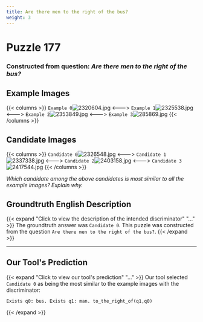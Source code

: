 ```yaml
---
title: Are there men to the right of the bus?
weight: 3
---
```


# Puzzle 177
### Constructed from question: _Are there men to the right of the bus?_


## Example Images
{{< columns >}}
`Example 0`![2320604.jpg](/gqa_images/2320604.jpg)
<--->
`Example 1`![2325538.jpg](/gqa_images/2325538.jpg)
<--->
`Example 2`![2353849.jpg](/gqa_images/2353849.jpg)
<--->
`Example 3`![285869.jpg](/gqa_images/285869.jpg)
{{< /columns >}}

## Candidate Images
{{< columns >}}
`Candidate 0`![2326548.jpg](/gqa_images/2326548.jpg)
<--->
`Candidate 1`![2337338.jpg](/gqa_images/2337338.jpg)
<--->
`Candidate 2`![2403158.jpg](/gqa_images/2403158.jpg)
<--->
`Candidate 3`![2417544.jpg](/gqa_images/2417544.jpg)
{{< /columns >}}

*Which candidate among the above candidates is most similar to all the example images? Explain why.*

## Groundtruth English Description

{{< expand "Click to view the description of the intended discriminator" "..." >}}
The groundtruth answer was `Candidate 0`. This puzzle was constructed from the question `Are there men to the right of the bus?`.
{{< /expand >}}

---

## Our Tool's Prediction

{{< expand "Click to view our tool's prediction" "..." >}}
Our tool selected `Candidate 0` as being the most similar to the example images with the discriminator:
```plaintext
Exists q0: bus. Exists q1: man. to_the_right_of(q1,q0)
```
{{< /expand >}}
